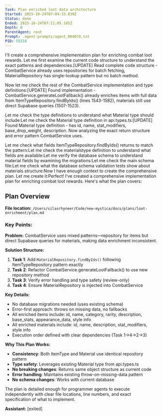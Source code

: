 ```yaml
---
Task: Plan enriched loot data architecture
Started: 2025-10-24T07:04:33.839Z
Status: done
Ended: 2025-10-24T07:11:05.185Z
Depth: 0
ParentAgent: root
Prompt: .agent-prompts/agent_004070.txt
PID: 55218
---
```


I'll create a comprehensive implementation plan for enriching combat loot rewards. Let me first examine the current code structure to understand the exact patterns and dependencies.[UPDATE] Read complete code structure - CombatService already uses repositories for batch fetching, MaterialRepository has single-lookup pattern but no batch method.

Now let me check the rest of the CombatService implementation and type definitions:[UPDATE] Found implementation - CombatService.generateLootFallback() already enriches items with full data from ItemTypeRepository.findByIds() (lines 1543-1582), materials still use direct Supabase queries (1507-1523).

Let me check the type definitions to understand what Material type should include:Let me check the Material type definition in api.types.ts:[UPDATE] Found Material type definition - has id, name, stat_modifiers, base_drop_weight, description. Now analyzing the exact return structure and error pattern CombatService uses.

Let me check what fields ItemTypeRepository.findByIds() returns to match the pattern:Let me check the materialstype definition to understand what fields are available:Let me verify the database schema to understand material fields by examining the migrations:Let me check the main schema file:Let me check what the database schema validation tests show about materials structure:Now I have enough context to create the comprehensive plan. Let me create it:Perfect! I've created a comprehensive implementation plan for enriching combat loot rewards. Here's what the plan covers:

## Plan Overview

**File location:** `/Users/silasrhyneer/Code/new-mystica/docs/plans/loot-enrichment/plan.md`

### Key Points:

**Problem:** CombatService uses mixed patterns—repository for items but direct Supabase queries for materials, making data enrichment inconsistent.

**Solution Structure:**
1. **Task 1**: Add `MaterialRepository.findByIds()` following ItemTypeRepository pattern exactly
2. **Task 2**: Refactor CombatService.generateLootFallback() to use new repository method
3. **Task 3**: Verify error handling and type safety (review-only)
4. **Task 4**: Ensure MaterialRepository is injected into CombatService

**Key Details:**
- No database migrations needed (uses existing schema)
- Error-first approach: throws on missing data, no fallbacks
- All enriched items include: id, name, category, rarity, description, base_stats, appearance_data, style info
- All enriched materials include: id, name, description, stat_modifiers, style info
- Execution order defined with clear dependencies (Task 1→4→2→3)

**Why This Plan Works:**
- **Consistency**: Both ItemType and Material use identical repository pattern
- **Type safety**: Leverages existing Material type from api.types.ts
- **No breaking changes**: Returns same object structure as current code
- **Error handling**: Maintains existing throw-on-missing-data pattern
- **No schema changes**: Works with current database

The plan is detailed enough for programmer agents to execute independently with clear file locations, line numbers, and exact specification of what to implement.

**Assistant:** [exited]
